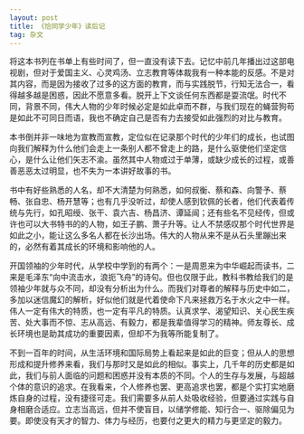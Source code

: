 ```yaml
---
layout: post
title: 《恰同学少年》读后记
tag: 杂文
---
```


将这本书列在书单上有些时间了，但一直没有读下去。记忆中前几年播出过这部电视剧，但对于爱国主义、心灵鸡汤、立志教育等体裁我有一种本能的反感。不是对其内容，而是因为接收了过多的这方面的教育，而与实践脱节，行知无法合一，看得越多越是困惑，因此不愿意多看。脱开上下文谈任何东西都是耍流氓。时代不同，背景不同，伟大人物的少年时候必定是如此卓而不群，与我们现在的蝇营狗苟是如此不可同日而语，我也不确定自己是否有力去接受如此强烈的对比与教育。

本书倒并非一味地为宣教而宣教，定位似在记录那个时代的少年们的成长，也试图向我们解释为什么他们会走上一条别人都不曾走上的路，是什么驱使他们坚定信心，是什么让他们矢志不渝。虽然其中人物或过于单薄，或缺少成长的过程，或善善恶恶太过明显，也不失为一本讲好故事的书。

书中有好些熟悉的人名，却不大清楚为何熟悉，如何叔衡、蔡和森、向警予、蔡畅、张自忠、杨开慧等；也有几乎没听过，却使人感到钦佩的长者，他们代表着传统与先行，如孔昭绶、张干、袁六吉、杨昌济、谭延闿；还有些名不见经传，但或许也可以大书特书的的人物，如王子鹏、萧子升等。让人不禁感叹那个时代世界是如此之小，能让这么多名人都在长沙出场。伟大的人物从来不是从石头里蹦出来的，必然有着其成长的环境和影响他的人。

开国领袖的少年时代，从学校中学到的有两个：一是周恩来为中华崛起而读书，二来是毛泽东“向中流击水，浪扼飞舟”的诗句。但也仅限于此，教科书教给我们的是领袖少年就与众不同，却没有分析出为什么。而我们对尊者的解释与历史中如二，多加以迷信魔幻的解析，好似他们就是代着使命下凡来拯救万名于水火之中一样。伟人一定有伟大的特质，也一定有平凡的特质。认真求学、渴望知识、关心民生疾苦、处大事而不惊、志从高远、有毅力，都是我辈值得学习的精神。师友尊长、成长环境也是助其成功的重要因素，但却不为我等所能复制了。

不到一百年的时间，从生活环境和国际局势上看起来是如此的巨变；但从人的思想形成和提升修养来看，我们与那时又是如此的相似。事实上，几千年的历史都是如此，我们与前人面临的问题和困惑并没有本质的不同。个人的生存与发展，与超越个体的意识的追求。在我看来，个人修养也罢、更高追求也罢，都是个实打实地磨炼自身的过程，没有捷径可走。我们需要多从前人处吸收经验，但要通过实践与自身相磨合适应。立志当高远，但并不使盲目，以储学修能、知行合一、驱除偏见为要。即使没有天才的智力、体力与经历，也要付之更大的精力与更坚定的毅力。

